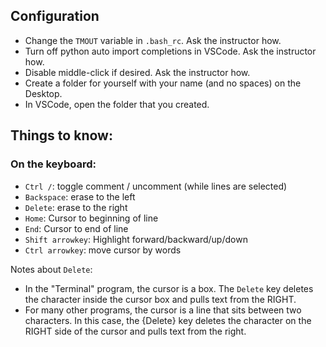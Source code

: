 ## Configuration

- Change the `TMOUT` variable in `.bash_rc`. Ask the instructor how.
- Turn off python auto import completions in VSCode. Ask the instructor how.
- Disable middle-click if desired. Ask the instructor how.
- Create a folder for yourself with your name (and no spaces) on the Desktop.
- In VSCode, open the folder that you created.

## Things to know:

### On the keyboard:

- `Ctrl /`: toggle comment / uncomment  (while lines are selected)
- `Backspace`: erase to the left
- `Delete`: erase to the right
- `Home`: Cursor to beginning of line
- `End`: Cursor to end of line
- `Shift arrowkey`: Highlight forward/backward/up/down
- `Ctrl arrowkey`: move cursor by words

Notes about `Delete`:
- In the "Terminal" program, the cursor is a box.  The `Delete` key deletes the character inside the cursor box and pulls text from the RIGHT.
- For many other programs, the cursor is a line that sits between two characters.  In this case, the {Delete} key deletes the character on the RIGHT side of the cursor and pulls text from the right.
   
